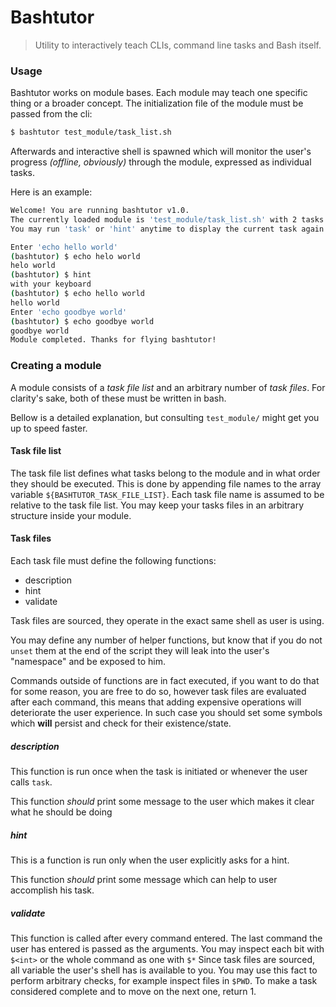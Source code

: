 # Bashtutor
> Utility to interactively teach CLIs, command line tasks and Bash itself.

### Usage
Bashtutor works on module bases.
Each module may teach one specific thing or a broader concept.
The initialization file of the module must be passed from the cli:
```sh
$ bashtutor test_module/task_list.sh
```
Afterwards and interactive shell is spawned which will monitor the user's
progress _(offline, obviously)_ through the module,
expressed as individual tasks.

Here is an example:
```sh
Welcome! You are running bashtutor v1.0.
The currently loaded module is 'test_module/task_list.sh' with 2 tasks.
You may run 'task' or 'hint' anytime to display the current task again or a help message respectedly.

Enter 'echo hello world'
(bashtutor) $ echo helo world
helo world
(bashtutor) $ hint
with your keyboard
(bashtutor) $ echo hello world
hello world
Enter 'echo goodbye world'
(bashtutor) $ echo goodbye world
goodbye world
Module completed. Thanks for flying bashtutor!
```

### Creating a module
A module consists of a _task file list_ and an arbitrary number of _task files_.
For clarity's sake, both of these must be written in bash.

Bellow is a detailed explanation,
but consulting `test_module/` might get you up to speed faster.

#### Task file list
The task file list defines what tasks belong to the module
and in what order they should be executed.
This is done by appending file names to the array variable `${BASHTUTOR_TASK_FILE_LIST}`.
Each task file name is assumed to be relative to the task file list.
You may keep your tasks files in an arbitrary structure inside your module.

#### Task files
Each task file must define the following functions:
+ description
+ hint
+ validate

Task files are sourced,
they operate in the exact same shell as user is using.

You may define any number of helper functions,
but know that if you do not `unset` them at the end of the script
they will leak into the user's "namespace" and be exposed to him.

Commands outside of functions are in fact executed,
if you want to do that for some reason,
you are free to do so,
however task files are evaluated after each command,
this means that adding expensive operations
will deteriorate the user experience.
In such case you should set some symbols
which **will** persist and check for their existence/state.

##### description
This function is run once when the task is initiated
or whenever the user calls `task`.

This function *should* print some message to the user which makes it clear
what he should be doing

##### hint
This is a function is run only when the user explicitly asks for a hint.

This function *should* print some message which can help to user accomplish his task.

##### validate
This function is called after every command entered.
The last command the user has entered is passed as the arguments.
You may inspect each bit with `$<int>` or the whole command as one with `$*`
Since task files are sourced, all variable the user's shell has is available to you.
You may use this fact to perform arbitrary checks,
for example inspect files in `$PWD`.
To make a task considered complete and to move on the next one, return 1.
